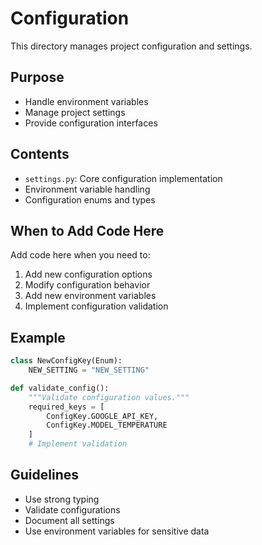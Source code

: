 # Configuration

This directory manages project configuration and settings.

## Purpose
- Handle environment variables
- Manage project settings
- Provide configuration interfaces

## Contents
- `settings.py`: Core configuration implementation
- Environment variable handling
- Configuration enums and types

## When to Add Code Here
Add code here when you need to:
1. Add new configuration options
2. Modify configuration behavior
3. Add new environment variables
4. Implement configuration validation

## Example
```python
class NewConfigKey(Enum):
    NEW_SETTING = "NEW_SETTING"

def validate_config():
    """Validate configuration values."""
    required_keys = [
        ConfigKey.GOOGLE_API_KEY,
        ConfigKey.MODEL_TEMPERATURE
    ]
    # Implement validation
```

## Guidelines
- Use strong typing
- Validate configurations
- Document all settings
- Use environment variables for sensitive data
